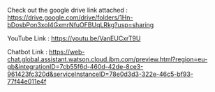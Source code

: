 Check out the google drive link attached : 
https://drive.google.com/drive/folders/1Hn-bDosbPon3xoI4GxmrNfuOFBUqLRkg?usp=sharing

YouTube Link : https://youtu.be/VanEUCxrT9U

Chatbot Link : https://web-chat.global.assistant.watson.cloud.ibm.com/preview.html?region=eu-gb&integrationID=7cb55f6d-460d-42de-8ce3-961423fc320d&serviceInstanceID=78e0d3d3-322e-46c5-bf93-77f44e011e4f
